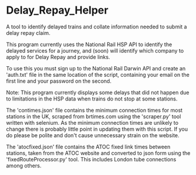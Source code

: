 # Delay_Repay_Helper
A tool to identify delayed trains and collate information needed to submit a delay repay claim.

This program currently uses the National Rail HSP API to identify the delayed services for a journey, and (soon) will identify which company to apply to for Delay Repay and provide links.

To use this you must sign up to the National Rail Darwin API and create an 'auth.txt' file in the same location of the script, containing your email on the first line and your password on the second.

Note: This program currently displays some delays that did not happen due to limitations in the HSP data when trains do not stop at some stations.

The 'contimes.json' file contains the minimum connection times for most stations in the UK, scraped from brtimes.com using the 'scraper.py' tool written with selenium. As the minimum connection times are unlikely to change there is probably little point in updating them with this script. If you do please be polite and don't cause unnecessary strain on the website.

The 'atocfixed.json' file contains the ATOC fixed link times between stations, taken from the ATOC website and converted to json form using the 'fixedRouteProcessor.py' tool. This includes London tube connections among others.
